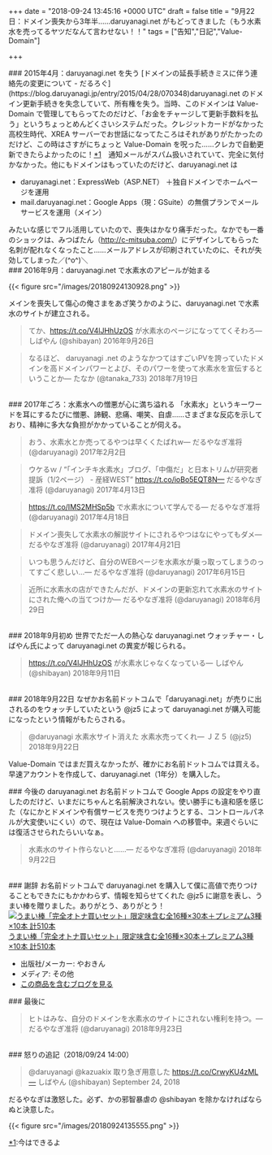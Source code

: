 
+++
date = "2018-09-24 13:45:16 +0000 UTC"
draft = false
title = "9月22日：ドメイン喪失から3年半……daruyanagi.net がもどってきました（もう水素水を売ってるヤツだなんて言わせない！！"
tags = ["告知","日記","Value-Domain"]

+++
<div class="section">
    ### 2015年4月：daruyanagi.net  を失う
    [ドメインの延長手続きミスに伴う連絡先の変更について - だるろぐ](https://blog.daruyanagi.jp/entry/2015/04/28/070348)daruyanagi.net のドメイン更新手続きを失念していて、所有権を失う。当時、このドメインは Value-Domain で管理してもらってたのだけど、「お金をチャージして更新手数料を払う」というちょっとめんどくさいシステムだった。クレジットカードがなかった高校生時代、XREA サーバーでお世話になってたころはそれがありがたかったのだけど、この時はさすがにちょっと Value-Domain を呪った……クレカで自動更新できたらよかったのに！<a href="#f-36559e86" name="fn-36559e86" title="今はできるよ">*1</a>　通知メールがスパム扱いされていて、完全に気付かなかった。他にもドメインはもっていたのだけど、daruyanagi.net は

<ul>
<li>daruyanagi.net：ExpressWeb（ASP.NET） ＋独自ドメインでホームページを運用</li>
<li>mail.daruyanagi.net：Google Apps（現：GSuite）の無償プランでメールサービスを運用（メイン）</li>
</ul>みたいな感じでフル活用していたので、喪失はかなり痛手だった。なかでも一番のショックは、みつばたん（<a href="http://c-mitsuba.com/">http://c-mitsuba.com/</a>）にデザインしてもらった名刺が配れなくなったこと……メールアドレスが印刷されていたのに、それが失効してしまった／(^o^)＼

</div>
<div class="section">
    ### 2016年9月：daruyanagi.net  で水素水のアピールが始まる
    

{{< figure src="/images/20180924130928.png"  >}}

メインを喪失して傷心の俺さまをあざ笑うかのように、daruyanagi.net  で水素水のサイトが建立される。

>てか、https://t.co/V4lJHhUzOS が水素水のページになっててくそわろ— しばやん (@shibayan) 2016年9月26日<script async="" src="https://platform.twitter.com/widgets.js" charset="utf-8"></script>

>なるほど、 daruyanagi .net  のようなかつてはすごいPVを誇っていたドメインを高ドメインパワーとよび、そのパワーを使って水素水を宣伝するということか— たなか (@tanaka_733) 2018年7月19日<script async="" src="https://platform.twitter.com/widgets.js" charset="utf-8"></script>

<br/>


</div>
<div class="section">
    ### 2017年ごろ：水素水への憎悪が心に満ち溢れる
    「水素水」というキーワードを耳にするたびに憎悪、諦観、悲痛、嘲笑、自虐……さまざまな反応を示しており、精神に多大な負担がかかっていることが伺える。

>おう、水素水とか売ってるやつは早くくたばれw— だるやなぎ准将 (@daruyanagi) 2017年2月2日<script async="" src="https://platform.twitter.com/widgets.js" charset="utf-8"></script>

>ウケるｗ / “「インチキ水素水」ブログ、「中傷だ」と日本トリムが研究者提訴（1/2ページ） - 産経WEST” https://t.co/ioBo5EQT8N— だるやなぎ准将 (@daruyanagi) 2017年4月13日<script async="" src="https://platform.twitter.com/widgets.js" charset="utf-8"></script>

>https://t.co/IMS2MHSp5b で水素水について学んでる— だるやなぎ准将 (@daruyanagi) 2017年4月18日<script async="" src="https://platform.twitter.com/widgets.js" charset="utf-8"></script>

>ドメイン喪失して水素水の解説サイトにされるやつはなにやってもダメ— だるやなぎ准将 (@daruyanagi) 2017年4月21日<script async="" src="https://platform.twitter.com/widgets.js" charset="utf-8"></script>

>いつも思うんだけど、自分のWEBページを水素水が乗っ取ってしまうのってすごく悲しい…— だるやなぎ准将 (@daruyanagi) 2017年6月15日<script async="" src="https://platform.twitter.com/widgets.js" charset="utf-8"></script>

>近所に水素水の店ができたんだが、ドメインの更新忘れて水素水のサイトにされた俺への当てつけか— だるやなぎ准将 (@daruyanagi) 2018年6月29日<script async="" src="https://platform.twitter.com/widgets.js" charset="utf-8"></script>

<br/>


</div>
<div class="section">
    ### 2018年9月初め
    世界でただ一人の熱心な daruyanagi.net ウォッチャー・しばやん氏によって daruyanagi.net の異変が報じられる。

>https://t.co/V4lJHhUzOS が水素水じゃなくなっている— しばやん (@shibayan) 2018年9月11日<script async="" src="https://platform.twitter.com/widgets.js" charset="utf-8"></script>

<br/>


</div>
<div class="section">
    ### 2018年9月22日
    なぜかお名前ドットコムで「daruyanagi.net」が売りに出されるのをウォッチしていたという @jz5 によって daruyanagi.net が購入可能になったという情報がもたらされる。

>@daruyanagi 水素水サイト消えた 水素水売ってくれ— ＪＺ５ (@jz5) 2018年9月22日<script async="" src="https://platform.twitter.com/widgets.js" charset="utf-8"></script>

Value-Domain ではまだ買えなかったが、確かにお名前ドットコムでは買える。早速アカウントを作成して、daruyanagi.net（1年分）を購入した。

</div>
<div class="section">
    ### 今後の daruyanagi.net
    お名前ドットコムで Google Apps の設定をやり直したのだけど、いまだにちゃんと名前解決されない。使い勝手にも違和感を感じた（なにかとドメインや有償サービスを売りつけようとする、コントロールパネルが大変使いにくい）ので、現在は Value-Domain への移管中。来週ぐらいには復活させられたらいいなぁ。

>水素水のサイト作らないと……— だるやなぎ准将 (@daruyanagi) 2018年9月22日<script async="" src="https://platform.twitter.com/widgets.js" charset="utf-8"></script>

<br/>


</div>
<div class="section">
    ### 謝辞
    お名前ドットコムで daruyanagi.net を購入して僕に高値で売りつけることもできたにもかかわらず、情報を知らせてくれた @jz5 に謝意を表し、うまい棒を贈りました。ありがとう、ありがとう！<div class="hatena-asin-detail"><a href="http://www.amazon.co.jp/exec/obidos/ASIN/B07H4BNF1K/bestylesnet-22/"><img src="https://images-fe.ssl-images-amazon.com/images/I/61%2BLLUvsEcL._SL160_.jpg" class="hatena-asin-detail-image" alt="うまい棒「完全オトナ買いセット」限定味含む全16種×30本＋プレミアム3種×10本 計510本" title="うまい棒「完全オトナ買いセット」限定味含む全16種×30本＋プレミアム3種×10本 計510本"/></a><div class="hatena-asin-detail-info"><a href="http://www.amazon.co.jp/exec/obidos/ASIN/B07H4BNF1K/bestylesnet-22/">うまい棒「完全オトナ買いセット」限定味含む全16種×30本＋プレミアム3種×10本 計510本</a><ul><li><span class="hatena-asin-detail-label">出版社/メーカー:</span> やおきん</li><li><span class="hatena-asin-detail-label">メディア:</span> その他</li><li><a href="http://d.hatena.ne.jp/asin/B07H4BNF1K/bestylesnet-22" target="_blank">この商品を含むブログを見る</a></li></ul></div><div class="hatena-asin-detail-foot"></div></div>

</div>
<div class="section">
    ### 最後に
    

>ヒトはみな、自分のドメインを水素水のサイトにされない権利を持つ。— だるやなぎ准将 (@daruyanagi) 2018年9月23日<script async="" src="https://platform.twitter.com/widgets.js" charset="utf-8"></script>

<br/>


</div>
<div class="section">
    ### 怒りの追記（2018/09/24 14:00）
    

>@daruyanagi @kazuakix 取り急ぎ用意した https://t.co/CrwyKU4zML— しばやん (@shibayan) September 24, 2018 <script async="" src="https://platform.twitter.com/widgets.js" charset="utf-8"></script>

 だるやなぎは激怒した。必ず、かの邪智暴虐の @shibayan を除かなければならぬと決意した。

{{< figure src="/images/20180924135555.png"  >}}

</div><div class="footnote">
<a href="#fn-36559e86" name="f-36559e86" class="footnote-number">*1</a><span class="footnote-delimiter">:</span><span class="footnote-text">今はできるよ</span>
</div>

